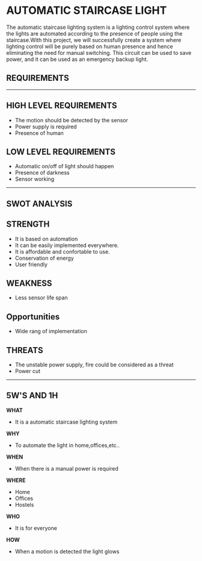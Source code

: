 # **AUTOMATIC STAIRCASE LIGHT**
The automatic staircase lighting system is a lighting control system where the lights are automated according to the presence of people using the staircase.With this project, we will successfully create a system where lighting control will be purely based on human presence and hence eliminating the need for manual switching. This circuit can be used to save power, and it can be used as an emergency backup light.
## **REQUIREMENTS**
---
## **HIGH LEVEL REQUIREMENTS**
- The motion should be detected by the sensor
- Power supply is required
- Presence of human 

## **LOW LEVEL REQUIREMENTS**
- Automatic on/off of light should happen
- Presence of darkness
- Sensor working
---
## **SWOT ANALYSIS**
## **STRENGTH**
- It is based on automation
- It can be easily implemented everywhere.
- It is affordable and confortable to use.
- Conservation of energy 
- User friendly

## **WEAKNESS**
- Less sensor life span

## **Opportunities**
- Wide rang of implementation

## **THREATS**
- The unstable power supply, fire could be considered as a threat
- Power cut
---
## **5W'S AND 1H**

**WHAT**
- It is a automatic staircase lighting system

**WHY**
- To automate the light in home,offices,etc..

**WHEN**
- When there is a manual power is required

**WHERE**
- Home
- Offices
- Hostels

**WHO**
- It is for everyone

**HOW**
- When a motion is detected the light glows



